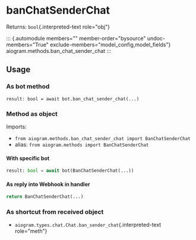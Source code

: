 # banChatSenderChat

Returns: `bool`{.interpreted-text role="obj"}

::: {.automodule members="" member-order="bysource" undoc-members="True" exclude-members="model_config,model_fields"}
aiogram.methods.ban_chat_sender_chat
:::

## Usage

### As bot method

``` 
result: bool = await bot.ban_chat_sender_chat(...)
```

### Method as object

Imports:

-   `from aiogram.methods.ban_chat_sender_chat import BanChatSenderChat`
-   alias: `from aiogram.methods import BanChatSenderChat`

#### With specific bot

``` python
result: bool = await bot(BanChatSenderChat(...))
```

#### As reply into Webhook in handler

``` python
return BanChatSenderChat(...)
```

### As shortcut from received object

-   `aiogram.types.chat.Chat.ban_sender_chat`{.interpreted-text
    role="meth"}

